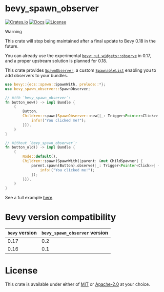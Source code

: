 # bevy_spawn_observer

[![Crates.io](https://img.shields.io/crates/v/bevy_spawn_observer.svg)](https://crates.io/crates/bevy_spawn_observer)
[![Docs](https://docs.rs/bevy_spawn_observer/badge.svg)](https://docs.rs/bevy_spawn_observer/latest/bevy_spawn_observer/)
[![License](https://img.shields.io/badge/license-MIT%2FApache-blue.svg)](https://github.com/benfrankel/bevy_spawn_observer)

> [!WARNING]
> This crate will stop being maintained after a final update to Bevy 0.18 in the future.
> 
> You can already use the experimental [`bevy::ui_widgets::observe`](https://docs.rs/bevy/latest/bevy/ui_widgets/fn.observe.html)
> in 0.17, and a proper upstream solution is planned for 0.18.

This crate provides [`SpawnObserver`](https://docs.rs/bevy_spawn_observer/latest/bevy_spawn_observer/struct.SpawnObserver.html),
a custom [`SpawnableList`](https://docs.rs/bevy/latest/bevy/ecs/spawn/trait.SpawnableList.html)
enabling you to add observers to your bundles.

```rust
use bevy::{ecs::spawn::SpawnWith, prelude::*};
use bevy_spawn_observer::SpawnObserver;

// With `bevy_spawn_observer`:
fn button_new() -> impl Bundle {
    (
        Button,
        Children::spawn(SpawnObserver::new(|_: Trigger<Pointer<Click>>| {
            info!("You clicked me!");
        })),
    )
}

// Without `bevy_spawn_observer`:
fn button_old() -> impl Bundle {
    (
        Node::default(),
        Children::spawn(SpawnWith(|parent: &mut ChildSpawner| {
            parent.spawn(Button).observe(|_: Trigger<Pointer<Click>>| {
                info!("You clicked me!");
            });
        })),
    )
}
```

See a full example [here](https://github.com/benfrankel/bevy_spawn_observer/blob/main/examples/buttons.rs).

# Bevy version compatibility

| `bevy` version | `bevy_spawn_observer` version |
| -------------- | ----------------------------- |
| 0.17           | 0.2                           |
| 0.16           | 0.1                           |

# License

This crate is available under either of [MIT](LICENSE-MIT) or [Apache-2.0](LICENSE-Apache-2.0) at your choice.
